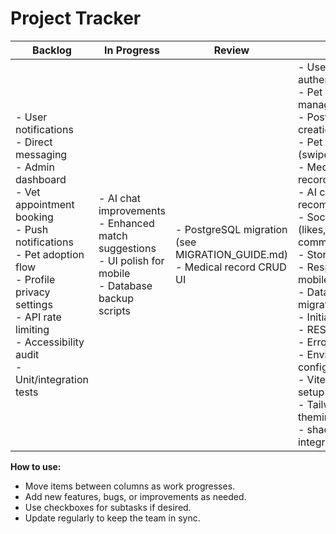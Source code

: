 # Project Tracker

| Backlog | In Progress | Review | Done |
|---------|-------------|--------|------|
| - User notifications<br>- Direct messaging<br>- Admin dashboard<br>- Vet appointment booking<br>- Push notifications<br>- Pet adoption flow<br>- Profile privacy settings<br>- API rate limiting<br>- Accessibility audit<br>- Unit/integration tests | - AI chat improvements<br>- Enhanced match suggestions<br>- UI polish for mobile<br>- Database backup scripts | - PostgreSQL migration (see MIGRATION_GUIDE.md)<br>- Medical record CRUD UI | - User authentication<br>- Pet profile management<br>- Post feed & creation<br>- Pet matching (swipe)<br>- Medical records system<br>- AI care recommendations<br>- Social features (likes, follows, comments)<br>- Story highlights<br>- Responsive mobile UI<br>- Database migration<br>- Initial seed data<br>- RESTful API<br>- Error handling<br>- Environment config<br>- Vite/ESBuild setup<br>- Tailwind theming<br>- shadcn/ui integration |

**How to use:**
- Move items between columns as work progresses.
- Add new features, bugs, or improvements as needed.
- Use checkboxes for subtasks if desired.
- Update regularly to keep the team in sync. 